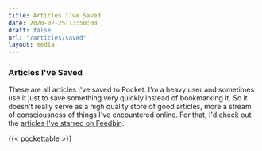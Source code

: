 ```yaml
---
title: Articles I've Saved
date: 2020-02-25T13:50:00
draft: false
url: "/articles/saved"
layout: media
---
```


### Articles I've Saved
These are all articles I've saved to Pocket. I'm a heavy user and sometimes use it just to save something very quickly instead of bookmarking it. So it doesn't really serve as a high quality store of good articles, more a stream of consciousness of things I've encountered online. For that, I'd check out the [articles I've starred on Feedbin](/articles/liked).

{{< pockettable >}}
